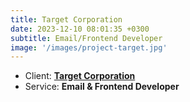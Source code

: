 ```yaml
---
title: Target Corporation
date: 2023-12-10 08:01:35 +0300
subtitle: Email/Frontend Developer
image: '/images/project-target.jpg'
---
```


<!-- -->

<ul class="list-inline item-details">
    <li>Client:
        <strong><a href="https://www.target.com/">Target Corporation</a>
        </strong>
    </li>
    <li>Service:
        <strong>Email & Frontend Developer</strong>
    </li>
</ul>